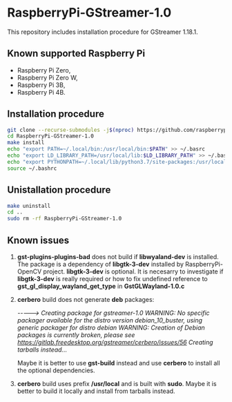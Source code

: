 # RaspberryPi-GStreamer-1.0

This repository includes installation procedure for GStreamer 1.18.1.

## Known supported Raspberry Pi

* Raspberry Pi Zero,
* Raspberry Pi Zero W,
* Raspberry Pi 3B,
* Raspberry Pi 4B.

## Installation procedure

```bash
git clone --recurse-submodules -j$(nproc) https://github.com/raspberrypiexperiments/RaspberryPi-GStreamer-1.0.git
cd RaspberryPi-GStreamer-1.0
make install
echo "export PATH=~/.local/bin:/usr/local/bin:$PATH" >> ~/.basrc
echo "export LD_LIBRARY_PATH=/usr/local/lib:$LD_LIBRARY_PATH" >> ~/.bashrc
echo "export PYTHONPATH=~/.local/lib/python3.7/site-packages:/usr/local/lib/python3.7/site-packages:$PYTHONPATH" >> ~/.bashrc
source ~/.bashrc
```

## Unistallation procedure

```bash
make uninstall
cd ..
sudo rm -rf RaspberryPi-GStreamer-1.0
```

## Known issues

1. __gst-plugins-plugins-bad__ does not build if __libwyaland-dev__ is installed. The package is a dependency of __libgtk-3-dev__ installed by RaspberryPi-OpenCV project. __libgtk-3-dev__ is optional. It is necesarry to investigate if __libgtk-3-dev__ is really required or how to fix undefined reference to __gst_gl_display_wayland_get_type__ in __GstGLWayland-1.0.c__

2. __cerbero__ build does not generate __deb__ packages:

    _-----> Creating package for gstreamer-1.0
WARNING: No specific packager available for the distro version debian_10_buster, using generic packager for distro debian
WARNING: Creation of Debian packages is currently broken, please see https://gitlab.freedesktop.org/gstreamer/cerbero/issues/56
Creating tarballs instead..._

    Maybe it is better to use __gst-build__ instead and use __cerbero__ to install all the optional dependencies.

3. __cerbero__ build uses prefix __/usr/local__ and is built with __sudo__. Maybe it is better to build it locally and install from tarballs instead.
